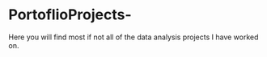 # PortoflioProjects-
Here you will find most if not all of the data analysis projects I have worked on.
